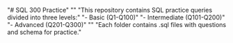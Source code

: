 "# SQL 300 Practice" 
"" 
"This repository contains SQL practice queries divided into three levels:" 
"- Basic (Q1-Q100)" 
"- Intermediate (Q101-Q200)" 
"- Advanced (Q201-Q300)" 
"" 
"Each folder contains .sql files with questions and schema for practice." 
